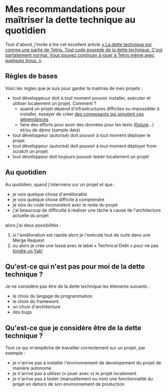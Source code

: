 # Mes recommandations pour maîtriser la dette technique au quotidien

Tout d'abord, j'invite à lire cet excellent article [« La dette technique est comme une partie de
Tetris. Tout code possède de la dette technique. C'est parfaitement normal. Vous pouvez continuer à jouer
à Tetris même avec quelques trous. »](https://damien.pobel.fr/post/dette-technique-partie-tetris/).


## Règles de bases

Voici les règles que je suis pour garder la maitrise de mes projets :

- tout développeuur doit à tout moment pouvoir installer, exécuter et utiliser localement un projet. Comment ?
    - quand un projet dépend d'infrastructures difficiles ou impossibler à installer, essayer de créer [des composants qui simulent ces dépendances](https://en.wikipedia.org/wiki/Mock_object)
    - faire des efforts pour avoir des données pour les tests ([fixture](https://en.wikipedia.org/wiki/Test_fixture#Software)...) et/ou de démo (sample data)
- tout développeur (autorisé) doit pouvoir à tout moment déployer le projet
- tout développeur (autorisé) doit pouvoir à tout moment déployer from scratch un projet 
- tout développeur doit toujours pouvoir tester localement un projet


## Au quotidien

Au quotidien, quand j'interviens sur un projet et que :

- je vois quelque chose d'améliorable
- je vois quelque chose difficile à comprendre
- je vois du code inconsistent avec le reste du projet
- j'ai beaucoup de difficulté à réaliser une tâche à cause de l'architecture actuelle du projet

alors j'ai deux possibilités :

1. si l'amélioration est rapide alors je l'exécute tout de suite dans une Merge Request
2. ou alors je crée une Issue avec le label « Technical Debt » pour ne pas [tondre un Yak!](https://github.com/stephane-klein/personnal-notebook/blob/draft-how-i-manage-technical-debt/003-ne-tonds-pas-de-yaks.md)


## Qu'est-ce qui n'est pas pour moi de la dette technique ?

Je ne considère pas être de la dette technique les éléments suivants :

- le choix du langage de programmation
- le choix du framework
- un choix d'architecture
- des bugs


## Qu'est-ce que je considère être de la dette technique ?

Tout ce qui m'empêche de travailler correctement sur un projet, par exemple :

- je n'arrive pas à installer l'environnement de developement du projet de manière autonome
- je n'arrive pas à utiliser (« jouer avec ») le projet localement
- je n'arrive pas à tester (manuellement ou non) une fonctionnalité du projet en dehors de son environnement de production

